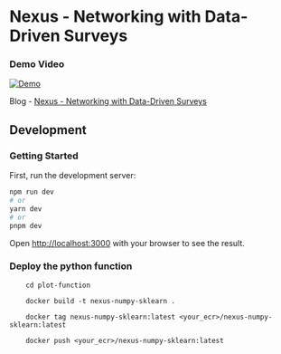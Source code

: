 # Nexus - Networking with Data-Driven Surveys

### Demo Video
[![Demo](https://github.com/manavendrasen/nexus/assets/26283488/212d81d4-bb31-4c4a-81d5-89bcaed25bd4)](https://youtu.be/nx5RGF9URL4)

Blog - [Nexus - Networking with Data-Driven Surveys](https://blog.manavendrasen.com/nexus-networking-with-data-driven-serveys)

## Development
### Getting Started

First, run the development server:

```bash
npm run dev
# or
yarn dev
# or
pnpm dev
```

Open [http://localhost:3000](http://localhost:3000) with your browser to see the result.

### Deploy the python function
```
	cd plot-function
	
	docker build -t nexus-numpy-sklearn .
	
	docker tag nexus-numpy-sklearn:latest <your_ecr>/nexus-numpy-sklearn:latest
	
	docker push <your_ecr>/nexus-numpy-sklearn:latest
```
